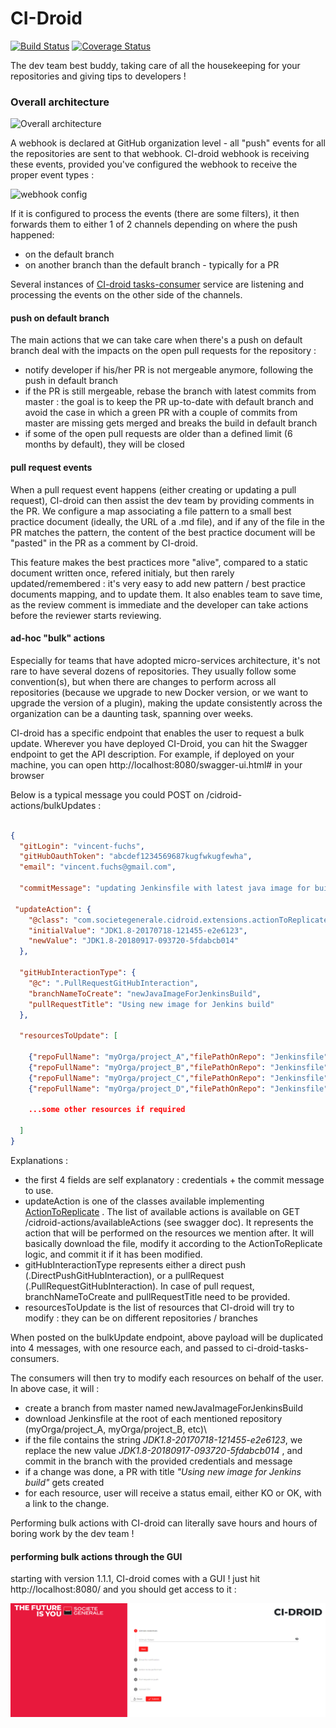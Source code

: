 # CI-Droid

[![Build Status](https://travis-ci.org/societe-generale/ci-droid.svg?branch=master)](https://travis-ci.org/societe-generale/ci-droid) [![Coverage Status](https://coveralls.io/repos/github/societe-generale/ci-droid/badge.svg?branch=master)](https://coveralls.io/github/societe-generale/ci-droid?branch=master)

The dev team best buddy, taking care of all the housekeeping for your repositories and giving tips to developers !

### Overall architecture

![Overall architecture](./docs/overallArchitecture.png)

A webhook is declared at GitHub organization level - all "push" events for all the repositories are sent to that webhook.
CI-droid webhook is receiving these events, provided you've configured the webhook to receive the proper event types :

![webhook config](./docs/webhookEventsConfig.png)

If it is configured to process the events (there are some filters), it then forwards them to either 1 of 2 channels depending on where the push happened:

- on the default branch
- on another branch than the default branch - typically for a PR

Several instances of [CI-droid tasks-consumer](https://github.com/societe-generale/ci-droid-tasks-consumer) service are listening and processing the events on the other side of the channels.

#### push on default branch

The main actions that we can take care when there's a push on default branch deal with the impacts on the open pull requests for the repository :

- notify developer if his/her PR is not mergeable anymore, following the push in default branch
- if the PR is still mergeable, rebase the branch with latest commits from master : the goal is to keep the PR up-to-date with default branch and avoid the case in which a green PR with a couple of commits from master are missing gets merged and breaks the build in default branch
- if some of the open pull requests are older than a defined limit (6 months by default), they will be closed

#### pull request events

When a pull request event happens (either creating or updating a pull request), CI-droid can then assist the dev team by providing comments in the PR.
We configure a map associating a file pattern to a small best practice document (ideally, the URL of a .md file), and if any of the file in the PR matches the pattern, the content of the best practice document will be "pasted" in the PR as a comment by CI-droid.

This feature makes the best practices more "alive", compared to a static document written once, refered initialy, but then rarely updated/remembered : it's very easy to add new pattern / best practice documents mapping, and to update them.
It also enables team to save time, as the review comment is immediate and the developer can take actions before the reviewer starts reviewing.

#### ad-hoc "bulk" actions

Especially for teams that have adopted micro-services architecture, it's not rare to have several dozens of repositories.
They usually follow some convention(s), but when there are changes to perform across all repositories (because we upgrade to new Docker version, or we want to upgrade the version of a plugin), making the update consistently across the organization can be a daunting task, spanning over weeks.

CI-droid has a specific endpoint that enables the user to request a bulk update. Wherever you have deployed CI-Droid, you can hit the Swagger endpoint to get the API description.
For example, if deployed on your machine, you can open http://localhost:8080/swagger-ui.html# in your browser

Below is a typical message you could POST on /cidroid-actions/bulkUpdates :

```json

{
  "gitLogin": "vincent-fuchs",
  "gitHubOauthToken": "abcdef1234569687kugfwkugfewha",
  "email": "vincent.fuchs@gmail.com",

  "commitMessage": "updating Jenkinsfile with latest java image for build",

 "updateAction": {
    "@class": "com.societegenerale.cidroid.extensions.actionToReplicate.SimpleReplaceAction",
    "initialValue": "JDK1.8-20170718-121455-e2e6123",
    "newValue": "JDK1.8-20180917-093720-5fdabcb014"
  },

  "gitHubInteractionType": {
    "@c": ".PullRequestGitHubInteraction",
    "branchNameToCreate": "newJavaImageForJenkinsBuild",
    "pullRequestTitle": "Using new image for Jenkins build"
  },

  "resourcesToUpdate": [

	{"repoFullName": "myOrga/project_A","filePathOnRepo": "Jenkinsfile","branchName": "master"},
	{"repoFullName": "myOrga/project_B","filePathOnRepo": "Jenkinsfile","branchName": "master"},
	{"repoFullName": "myOrga/project_C","filePathOnRepo": "Jenkinsfile","branchName": "master"},
	{"repoFullName": "myOrga/project_D","filePathOnRepo": "Jenkinsfile","branchName": "master"}

    ...some other resources if required

  ]
}
```

Explanations :

- the first 4 fields are self explanatory : credentials + the commit message to use.
- updateAction is one of the classes available implementing [ActionToReplicate](https://github.com/societe-generale/ci-droid-internal-api/blob/73acab2178c81803f17a542cf98b60aa3397547a/src/main/java/com/societegenerale/cidroid/api/actionToReplicate/ActionToReplicate.java) . The list of available actions is available on GET /cidroid-actions/availableActions (see swagger doc).
  It represents the action that will be performed on the resources we mention after. It will basically download the file, modify it according to the ActionToReplicate logic, and commit it if it has been modified.
- gitHubInteractionType represents either a direct push (.DirectPushGitHubInteraction), or a pullRequest (.PullRequestGitHubInteraction). In case of pull request, branchNameToCreate and pullRequestTitle need to be provided.
- resourcesToUpdate is the list of resources that CI-droid will try to modify : they can be on different repositories / branches

When posted on the bulkUpdate endpoint, above payload will be duplicated into 4 messages, with one resource each, and passed to ci-droid-tasks-consumers.

The consumers will then try to modify each resources on behalf of the user. In above case, it will :

- create a branch from master named newJavaImageForJenkinsBuild
- download Jenkinsfile at the root of each mentioned repository (myOrga/project_A, myOrga/project_B, etc)\
- if the file contains the string _JDK1.8-20170718-121455-e2e6123_, we replace the new value _JDK1.8-20180917-093720-5fdabcb014_ , and commit in the branch with the provided credentials and message
- if a change was done, a PR with title _"Using new image for Jenkins build"_ gets created
- for each resource, user will receive a status email, either KO or OK, with a link to the change.

Performing bulk actions with CI-droid can literally save hours and hours of boring work by the dev team !

#### performing bulk actions through the GUI

starting with version 1.1.1, CI-droid comes with a GUI ! just hit http://localhost:8080/ and you should get access to it :

![webhook config](./docs/ciDroidUI.png)
